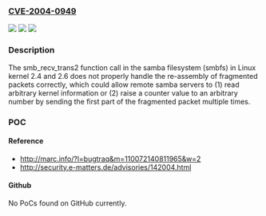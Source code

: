 ### [CVE-2004-0949](https://cve.mitre.org/cgi-bin/cvename.cgi?name=CVE-2004-0949)
![](https://img.shields.io/static/v1?label=Product&message=n%2Fa&color=blue)
![](https://img.shields.io/static/v1?label=Version&message=n%2Fa&color=blue)
![](https://img.shields.io/static/v1?label=Vulnerability&message=n%2Fa&color=brighgreen)

### Description

The smb_recv_trans2 function call in the samba filesystem (smbfs) in Linux kernel 2.4 and 2.6 does not properly handle the re-assembly of fragmented packets correctly, which could allow remote samba servers to (1) read arbitrary kernel information or (2) raise a counter value to an arbitrary number by sending the first part of the fragmented packet multiple times.

### POC

#### Reference
- http://marc.info/?l=bugtraq&m=110072140811965&w=2
- http://security.e-matters.de/advisories/142004.html

#### Github
No PoCs found on GitHub currently.

